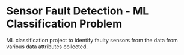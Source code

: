 # Sensor Fault  Detection - ML Classification Problem

ML classification project to identify faulty sensors from the data from various data attributes collected.
